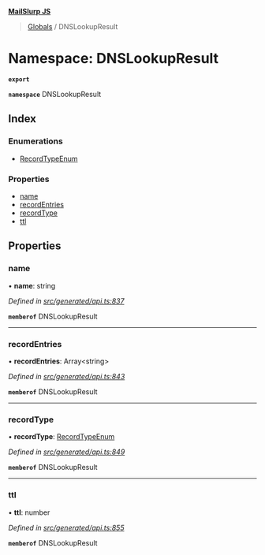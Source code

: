 **[MailSlurp JS](../README.md)**

> [Globals](../README.md) / DNSLookupResult

# Namespace: DNSLookupResult

**`export`** 

**`namespace`** DNSLookupResult

## Index

### Enumerations

* [RecordTypeEnum](../enums/dnslookupresult.recordtypeenum.md)

### Properties

* [name](dnslookupresult.md#name)
* [recordEntries](dnslookupresult.md#recordentries)
* [recordType](dnslookupresult.md#recordtype)
* [ttl](dnslookupresult.md#ttl)

## Properties

### name

•  **name**: string

*Defined in [src/generated/api.ts:837](https://github.com/mailslurp/mailslurp-client/blob/65d1444/src/generated/api.ts#L837)*

**`memberof`** DNSLookupResult

___

### recordEntries

•  **recordEntries**: Array\<string>

*Defined in [src/generated/api.ts:843](https://github.com/mailslurp/mailslurp-client/blob/65d1444/src/generated/api.ts#L843)*

**`memberof`** DNSLookupResult

___

### recordType

•  **recordType**: [RecordTypeEnum](../enums/dnslookupresult.recordtypeenum.md)

*Defined in [src/generated/api.ts:849](https://github.com/mailslurp/mailslurp-client/blob/65d1444/src/generated/api.ts#L849)*

**`memberof`** DNSLookupResult

___

### ttl

•  **ttl**: number

*Defined in [src/generated/api.ts:855](https://github.com/mailslurp/mailslurp-client/blob/65d1444/src/generated/api.ts#L855)*

**`memberof`** DNSLookupResult
